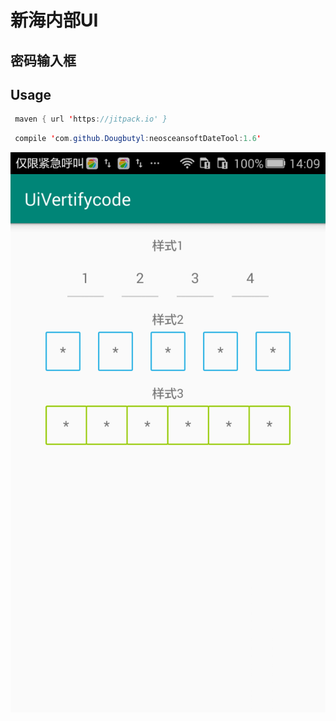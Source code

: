# 新海内部UI
## 密码输入框
## Usage

``` Java
 maven { url 'https://jitpack.io' }
 ```
``` Java
 compile 'com.github.Dougbutyl:neosceansoftDateTool:1.6'
 ```
![image](https://github.com/Dougbutyl/neoceansoftVertifycodeUI/blob/master/screenshots/device-2019-05-29-140949.png)

 
